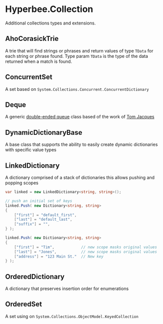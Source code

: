 # Hyperbee.Collection

Additional collections types and extensions.

 ## AhoCorasickTrie
 A trie that will find strings or phrases and return values of type `TData` for each string or phrase found.  Type param `TData` is the type of the data returned when a match is found.

 ## ConcurrentSet
 A set based on `System.Collections.Concurrent.ConcurrentDictionary`

 ## Deque
 A generic [double-ended queue](https://en.wikipedia.org/wiki/Double-ended_queue) class based of the work of [Tom Jacques](https://github.com/tejacques/Deque)

## DynamicDictionaryBase
A base class that supports the ability to easily create dynamic dictionaries with specific value types

## LinkedDictionary

A dictionary comprised of a stack of dictionaries this allows pushing and popping scopes

```csharp
var linked = new LinkedDictionary<string, string>();

// push an initial set of keys
linked.Push( new Dictionary<string, string>
{
    ["first"] = "default_first",
    ["last"] = "default_last",
    ["suffix"] = "",
} );

linked.Push( new Dictionary<string, string>
{
    ["first"] = "Tim",            // new scope masks original values
    ["last"] = "Jones",           // new scope masks original values
    ["address"] = "123 Main St."  // New key
} );
```

## OrderedDictionary
A dictionary that preserves insertion order for enumerations

## OrderedSet
A set using on `System.Collections.ObjectModel.KeyedCollection`
